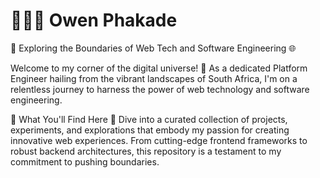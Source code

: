 # 👨🏾‍💻 Owen Phakade


🚀 Exploring the Boundaries of Web Tech and Software Engineering 🌐

Welcome to my corner of the digital universe! 👋 As a dedicated Platform Engineer hailing from the vibrant landscapes of South Africa, I'm on a relentless journey to harness the power of web technology and software engineering.

🌟 What You'll Find Here 🌟
Dive into a curated collection of projects, experiments, and explorations that embody my passion for creating innovative web experiences. From cutting-edge frontend frameworks to robust backend architectures, this repository is a testament to my commitment to pushing boundaries.
